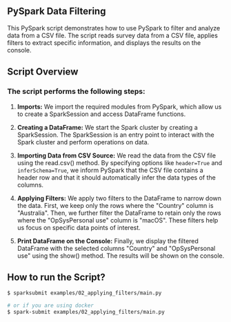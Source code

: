## PySpark Data Filtering

This PySpark script demonstrates how to use PySpark to filter and analyze data from a CSV file. The script reads survey data from a CSV file, applies filters to extract specific information, and displays the results on the console.

## Script Overview

### The script performs the following steps:

1. **Imports:** We import the required modules from PySpark, which allow us to create a SparkSession and access DataFrame functions.

2. **Creating a DataFrame:** We start the Spark cluster by creating a SparkSession. The SparkSession is an entry point to interact with the Spark cluster and perform operations on data.

3. **Importing Data from CSV Source:** We read the data from the CSV file using the read.csv() method. By specifying options like `header=True` and `inferSchema=True`, we inform PySpark that the CSV file contains a header row and that it should automatically infer the data types of the columns.

4. **Applying Filters:** We apply two filters to the DataFrame to narrow down the data. First, we keep only the rows where the "Country" column is "Australia". Then, we further filter the DataFrame to retain only the rows where the "OpSysPersonal use" column is "macOS". These filters help us focus on specific data points of interest.

5. **Print DataFrame on the Console:** Finally, we display the filtered DataFrame with the selected columns "Country" and "OpSysPersonal use" using the show() method. The results will be shown on the console.

## How to run the Script?

```bash
$ sparksubmit examples/02_applying_filters/main.py

# or if you are using docker
$ spark-submit examples/02_applying_filters/main.py
```

